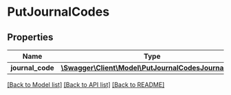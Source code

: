 # PutJournalCodes

## Properties
Name | Type | Description | Notes
------------ | ------------- | ------------- | -------------
**journal_code** | [**\Swagger\Client\Model\PutJournalCodesJournalCode**](PutJournalCodesJournalCode.md) |  | 

[[Back to Model list]](../README.md#documentation-for-models) [[Back to API list]](../README.md#documentation-for-api-endpoints) [[Back to README]](../README.md)


